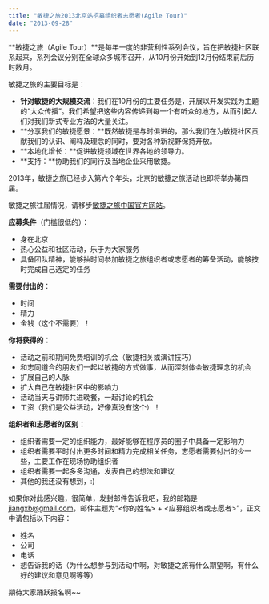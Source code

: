 ```yaml
---
title: "敏捷之旅2013北京站招募组织者志愿者(Agile Tour)"
date: "2013-09-28"
---
```


**敏捷之旅（Agile Tour）**是每年一度的非营利性系列会议，旨在把敏捷社区联系起来，系列会议分别在全球众多城市召开，从10月份开始到12月份结束前后历时数月。

敏捷之旅的主要目标是：

- **针对敏捷的大规模交流**：我们在10月份的主要任务是，开展以开发实践为主题的“大众传播”。我们希望把这些内容传递到每一个有听众的地方，从而引起人们对我们新式专业方法的大量关注。
- **分享我们的敏捷愿景：**既然敏捷是与时俱进的，那么我们在为敏捷社区贡献我们的认识、阐释及理念的同时，要对各种新视野保持开放。
- **本地化增长：**促进敏捷领域在世界各地的领导力。
- **支持：**协助我们的同行及当地企业采用敏捷。

2013年，敏捷之旅已经步入第六个年头，北京的敏捷之旅活动也即将举办第四届。

敏捷之旅往届情况，请移步[敏捷之旅中国官方网站](https://agiletour.cn/)。

**应募条件**（门槛很低的）：

- 身在北京
- 热心公益和社区活动，乐于为大家服务
- 具备团队精神，能够抽时间参加敏捷之旅组织者或志愿者的筹备活动，能够按时完成自己选定的任务

**需要付出的**：

- 时间
- 精力
- 金钱（这个不需要）！

**你将获得的：**

- 活动之前和期间免费培训的机会（敏捷相关或演讲技巧）
- 和志同道合的朋友们一起以敏捷的方式做事，从而深刻体会敏捷理念的机会
- 扩展自己的人脉
- 扩大自己在敏捷社区中的影响力
- 活动当天与讲师共进晚餐，一起讨论的机会
- 工资（我们是公益活动，好像真没有这个）！

**组织者和志愿者的区别：**

- 组织者需要一定的组织能力，最好能够在程序员的圈子中具备一定影响力
- 组织者需要平时付出更多时间和精力完成相关任务，志愿者需要付出的少一些，主要工作在现场协助组织者
- 组织者需要一起多多沟通，发表自己的想法和建议
- 其他的我还没有想到，:)

如果你对此感兴趣，很简单，发封邮件告诉我吧，我的邮箱是[j](mailto:houbowei@gmail.com)iangxb@gmail.com，邮件主题为“<你的姓名> + <应募组织者或志愿者>”，正文中请包括以下内容：

- 姓名
- 公司
- 电话
- 想告诉我的话（为什么想参与到活动中啊，对敏捷之旅有什么期望啊，有什么好的建议和意见啊等等）

期待大家踊跃报名啊~~
